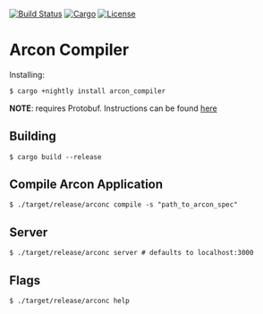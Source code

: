 [![Build Status](https://dev.azure.com/arcon-cda/arcon/_apis/build/status/cda-group.arcon?branchName=master)](https://dev.azure.com/arcon-cda/arcon/_build/latest?definitionId=1&branchName=master)
[![Cargo](https://img.shields.io/badge/crates.io-v0.1.1-orange)](https://crates.io/crates/arcon_compiler)
[![License](https://img.shields.io/badge/License-AGPL--3.0--only-blue)](https://github.com/cda-group/arcon)

# Arcon Compiler

Installing:

```bash
$ cargo +nightly install arcon_compiler
```

**NOTE**: requires Protobuf. Instructions can be found [here](https://github.com/cda-group/arcon/tree/master/execution-plane)

## Building

```
$ cargo build --release
```

## Compile Arcon Application


```
$ ./target/release/arconc compile -s "path_to_arcon_spec"
```


## Server

```
$ ./target/release/arconc server # defaults to localhost:3000
```

## Flags

```
$ ./target/release/arconc help
```
